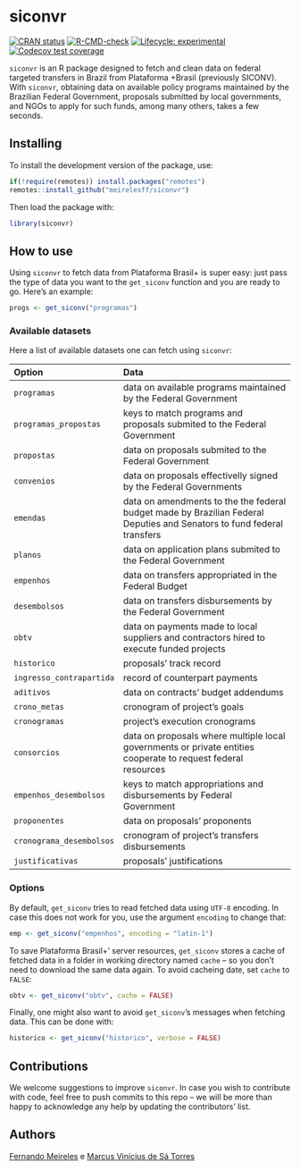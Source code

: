 
<!-- README.md is generated from README.Rmd. Please edit that file -->

# siconvr

<!-- badges: start -->

[![CRAN
status](https://www.r-pkg.org/badges/version/siconvr)](https://CRAN.R-project.org/package=siconvr)
[![R-CMD-check](https://github.com/meirelesff/siconvr/workflows/R-CMD-check/badge.svg)](https://github.com/meirelesff/siconvr/actions)
[![Lifecycle:
experimental](https://img.shields.io/badge/lifecycle-experimental-orange.svg)](https://lifecycle.r-lib.org/articles/stages.html#experimental)
[![Codecov test
coverage](https://codecov.io/gh/meirelesff/siconvr/branch/main/graph/badge.svg)](https://codecov.io/gh/meirelesff/siconvr?branch=main)
<!-- badges: end -->

`siconvr` is an R package designed to fetch and clean data on federal
targeted transfers in Brazil from Plataforma +Brasil (previously
SICONV). With `siconvr`, obtaining data on available policy programs
maintained by the Brazilian Federal Government, proposals submitted by
local governments, and NGOs to apply for such funds, among many others,
takes a few seconds.

## Installing

To install the development version of the package, use:

``` r
if(!require(remotes)) install.packages("remotes")
remotes::install_github("meirelesff/siconvr")
```

Then load the package with:

``` r
library(siconvr)
```

## How to use

Using `siconvr` to fetch data from Plataforma Brasil+ is super easy:
just pass the type of data you want to the `get_siconv` function and you
are ready to go. Here’s an example:

``` r
progs <- get_siconv("programas")
```

### Available datasets

Here a list of available datasets one can fetch using `siconvr`:

| Option                   | Data                                                                                                                   |
|:-------------------------|:-----------------------------------------------------------------------------------------------------------------------|
| `programas`              | data on available programs maintained by the Federal Government                                                        |
| `programas_propostas`    | keys to match programs and proposals submited to the Federal Government                                                |
| `propostas`              | data on proposals submited to the Federal Government                                                                   |
| `convenios`              | data on proposals effectivelly signed by the Federal Governments                                                       |
| `emendas`                | data on amendments to the the federal budget made by Brazilian Federal Deputies and Senators to fund federal transfers |
| `planos`                 | data on application plans submited to the Federal Government                                                           |
| `empenhos`               | data on transfers appropriated in the Federal Budget                                                                   |
| `desembolsos`            | data on transfers disbursements by the Federal Government                                                              |
| `obtv`                   | data on payments made to local suppliers and contractors hired to execute funded projects                              |
| `historico`              | proposals’ track record                                                                                                |
| `ingresso_contrapartida` | record of counterpart payments                                                                                         |
| `aditivos`               | data on contracts’ budget addendums                                                                                    |
| `crono_metas`            | cronogram of project’s goals                                                                                           |
| `cronogramas`            | project’s execution cronograms                                                                                         |
| `consorcios`             | data on proposals where multiple local governments or private entities cooperate to request federal resources          |
| `empenhos_desembolsos`   | keys to match appropriations and disbursements by Federal Government                                                   |
| `proponentes`            | data on proposals’ proponents                                                                                          |
| `cronograma_desembolsos` | cronogram of project’s transfers disbursements                                                                         |
| `justificativas`         | proposals’ justifications                                                                                              |

### Options

By default, `get_siconv` tries to read fetched data using `UTF-8`
encoding. In case this does not work for you, use the argument
`encoding` to change that:

``` r
emp <- get_siconv("empenhos", encoding = "latin-1")
```

To save Plataforma Brasil+’ server resources, `get_siconv` stores a
cache of fetched data in a folder in working directory named `cache` –
so you don’t need to download the same data again. To avoid cacheing
date, set `cache` to `FALSE`:

``` r
obtv <- get_siconv("obtv", cache = FALSE)
```

Finally, one might also want to avoid `get_siconv`’s messages when
fetching data. This can be done with:

``` r
historico <- get_siconv("historico", verbose = FALSE)
```

## Contributions

We welcome suggestions to improve `siconvr`. In case you wish to
contribute with code, feel free to push commits to this repo – we will
be more than happy to acknowledge any help by updating the contributors’
list.

## Authors

[Fernando Meireles](https://fmeireles.com) e [Marcus Vinícius de Sá
Torres](http://marcustorresz.github.io/)
